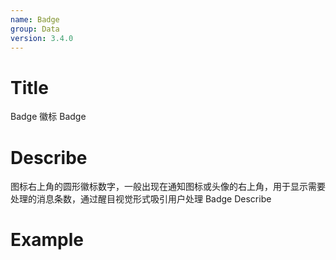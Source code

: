```yaml
---
name: Badge
group: Data
version: 3.4.0
---
```


# Title

Badge 徽标
Badge

# Describe

图标右上角的圆形徽标数字，一般出现在通知图标或头像的右上角，用于显示需要处理的消息条数，通过醒目视觉形式吸引用户处理
Badge Describe

# Example
